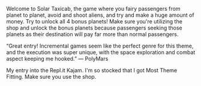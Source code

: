 Welcome to Solar Taxicab, the game where you fairy passengers from planet to planet, avoid and shoot aliens, and try and make a huge amount of money. Try to unlock all 4 bonus planets! Make sure you're utilizing the shop and unlock the bonus planets because passengers seeking those planets as their destination will pay far more than normal passengers.

“Great entry! Incremental games seem like the perfect genre for this theme, and the execution was super unique, with the space exploration and combat aspect keeping me hooked.” — PolyMars

My entry into the Repl.it Kajam. I'm so stocked that I got Most Theme Fitting. Make sure you use the shop.
